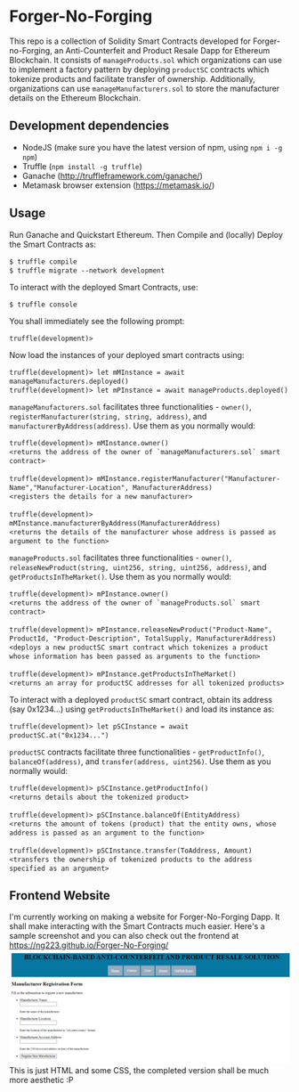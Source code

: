 # Forger-No-Forging
This repo is a collection of Solidity Smart Contracts developed for Forger-no-Forging, an Anti-Counterfeit and Product Resale Dapp for Ethereum Blockchain. It consists of `manageProducts.sol` which organizations can use to implement a factory pattern by deploying `productSC` contracts which tokenize products and facilitate transfer of ownership. Additionally, organizations can use `manageManufacturers.sol` to store the manufacturer details on the Ethereum Blockchain.  

## Development dependencies
- NodeJS (make sure you have the latest version of npm, using `npm i -g npm`) 
- Truffle (`npm install -g truffle`) 
- Ganache (http://truffleframework.com/ganache/)
- Metamask browser extension (https://metamask.io/)

## Usage
Run Ganache and Quickstart Ethereum. Then Compile and (locally) Deploy the Smart Contracts as:
 ```
 $ truffle compile
 $ truffle migrate --network development
 ```
To interact with the deployed Smart Contracts, use:
```
$ truffle console
```
You shall immediately see the following prompt:
```
truffle(development)>
```
Now load the instances of your deployed smart contracts using:
```
truffle(development)> let mMInstance = await manageManufacturers.deployed()
truffle(development)> let mPInstance = await manageProducts.deployed()
```
`manageManufacturers.sol` facilitates three functionalities - `owner()`, `registerManufacturer(string, string, address)`, and `manufacturerByAddress(address)`. Use them as you normally would:
```
truffle(development)> mMInstance.owner()
<returns the address of the owner of `manageManufacturers.sol` smart contract>

truffle(development)> mMInstance.registerManufacturer("Manufacturer-Name","Manufacturer-Location", ManufacturerAddress)
<registers the details for a new manufacturer>

truffle(development)> mMInstance.manufacturerByAddress(ManufacturerAddress)
<returns the details of the manufacturer whose address is passed as argument to the function>
```
`manageProducts.sol` facilitates three functionalities - `owner()`, `releaseNewProduct(string, uint256, string, uint256, address)`, and `getProductsInTheMarket()`. Use them as you normally would:
```
truffle(development)> mPInstance.owner()
<returns the address of the owner of `manageProducts.sol` smart contract>

truffle(development)> mPInstance.releaseNewProduct("Product-Name", ProductId, "Product-Description", TotalSupply, ManufacturerAddress)
<deploys a new productSC smart contract which tokenizes a product whose information has been passed as arguments to the function>

truffle(development)> mPInstance.getProductsInTheMarket()
<returns an array for productSC addresses for all tokenized products>
```
To interact with a deployed `productSC` smart contract, obtain its address (say 0x1234...) using `getProductsInTheMarket()` and load its instance as:
```
truffle(development)> let pSCInstance = await productSC.at("0x1234...")
```
`productSC` contracts facilitate three functionalities - `getProductInfo()`, `balanceOf(address)`, and `transfer(address, uint256)`. Use them as you normally would:
```
truffle(development)> pSCInstance.getProductInfo()
<returns details about the tokenized product>

truffle(development)> pSCInstance.balanceOf(EntityAddress)
<returns the amount of tokens (product) that the entity owns, whose address is passed as an argument to the function>

truffle(development)> pSCInstance.transfer(ToAddress, Amount)
<transfers the ownership of tokenized products to the address specified as an argument>
```

## Frontend Website
I'm currently working on making a website for Forger-No-Forging Dapp. It shall make interacting with the Smart Contracts much easier. Here's a sample screenshot and you can also check out the frontend at https://ng223.github.io/Forger-No-Forging/
![](images/FnF.png) 
This is just HTML and some CSS, the completed version shall be much more aesthetic :P
